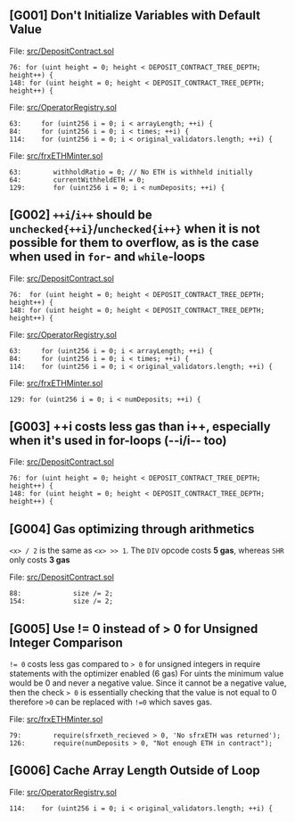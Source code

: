 ## [G001] Don't Initialize Variables with Default Value

File: [src/DepositContract.sol](https://github.com/code-423n4/2022-09-frax/blob/main/src/DepositContract.sol)

```
76: for (uint height = 0; height < DEPOSIT_CONTRACT_TREE_DEPTH; height++) {
148: for (uint height = 0; height < DEPOSIT_CONTRACT_TREE_DEPTH; height++) {
```

File: [src/OperatorRegistry.sol](https://github.com/code-423n4/2022-09-frax/blob/main/src/OperatorRegistry.sol)

```
63:     for (uint256 i = 0; i < arrayLength; ++i) {
84:     for (uint256 i = 0; i < times; ++i) {
114:    for (uint256 i = 0; i < original_validators.length; ++i) {
```

File: [src/frxETHMinter.sol](https://github.com/code-423n4/2022-09-frax/blob/main/src/frxETHMinter.sol)

```
63:        withholdRatio = 0; // No ETH is withheld initially
64:        currentWithheldETH = 0;
129:       for (uint256 i = 0; i < numDeposits; ++i) {
```

## [G002] `++i`/`i++` should be `unchecked{++i}`/`unchecked{i++}` when it is not possible for them to overflow, as is the case when used in `for`- and `while`-loops

File: [src/DepositContract.sol](https://github.com/code-423n4/2022-09-frax/blob/main/src/DepositContract.sol)

```
76:  for (uint height = 0; height < DEPOSIT_CONTRACT_TREE_DEPTH; height++) {
148: for (uint height = 0; height < DEPOSIT_CONTRACT_TREE_DEPTH; height++) {
```

File: [src/OperatorRegistry.sol](https://github.com/code-423n4/2022-09-frax/blob/main/src/OperatorRegistry.sol)

```
63:     for (uint256 i = 0; i < arrayLength; ++i) {
84:     for (uint256 i = 0; i < times; ++i) {
114:    for (uint256 i = 0; i < original_validators.length; ++i) {
```

File: [src/frxETHMinter.sol](https://github.com/code-423n4/2022-09-frax/blob/main/src/frxETHMinter.sol)
```
129: for (uint256 i = 0; i < numDeposits; ++i) {
```

## [G003] ++i costs less gas than i++, especially when it's used in for-loops (--i/i-- too)

File: [src/DepositContract.sol](https://github.com/code-423n4/2022-09-frax/blob/main/src/DepositContract.sol)

```
76: for (uint height = 0; height < DEPOSIT_CONTRACT_TREE_DEPTH; height++) {
148: for (uint height = 0; height < DEPOSIT_CONTRACT_TREE_DEPTH; height++) {
```

## [G004] Gas optimizing through arithmetics
`<x> / 2` is the same as `<x> >> 1`. The `DIV` opcode costs **5 gas**, whereas `SHR` only costs **3 gas**

File: [src/DepositContract.sol](https://github.com/code-423n4/2022-09-frax/blob/main/src/DepositContract.sol)

```
88:             size /= 2;
154:            size /= 2;
```

## [G005] Use != 0 instead of > 0 for Unsigned Integer Comparison

`!= 0` costs less gas compared to `> 0` for unsigned integers in require statements with the optimizer enabled (6 gas)
For uints the minimum value would be 0 and never a negative value. Since it cannot be a negative value, then the check `> 0` is essentially checking that the value is not equal to 0 therefore `>0` can be replaced with `!=0` which saves gas.

File: [src/frxETHMinter.sol](https://github.com/code-423n4/2022-09-frax/blob/main/src/frxETHMinter.sol)

```
79:        require(sfrxeth_recieved > 0, 'No sfrxETH was returned');
126:       require(numDeposits > 0, "Not enough ETH in contract");
```

## [G006] Cache Array Length Outside of Loop

File: [src/OperatorRegistry.sol](https://github.com/code-423n4/2022-09-frax/blob/main/src/OperatorRegistry.sol)

```
114:    for (uint256 i = 0; i < original_validators.length; ++i) {
```